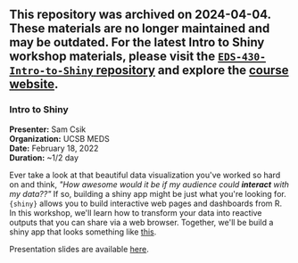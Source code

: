 ## This repository was archived on 2024-04-04. These materials are no longer maintained and may be outdated. For the latest Intro to Shiny workshop materials, please visit the [`EDS-430-Intro-to-Shiny` repository](https://github.com/UCSB-MEDS/EDS-430-Intro-to-Shiny) and explore the [course website](https://ucsb-meds.github.io/EDS-430-Intro-to-Shiny/).

### Intro to Shiny

**Presenter:** Sam Csik\
**Organization:** UCSB MEDS\
**Date:** February 18, 2022\
**Duration:** \~1/2 day

Ever take a look at that beautiful data visualization you've worked so hard on and think, *"How awesome would it be if my audience could **interact** with my data??"* If so, building a shiny app might be just what you're looking for. `{shiny}` allows you to build interactive web pages and dashboards from R. In this workshop, we'll learn how to transform your data into reactive outputs that you can share via a web browser. Together, we'll be build a shiny app that looks something like [this](https://github.com/samanthacsik/practice-shiny).

Presentation slides are available [here](https://ucsb-meds.github.io/shiny-workshop/#1).
